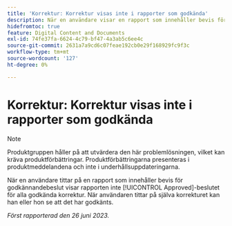 ```yaml
---
title: 'Korrektur: Korrektur visas inte i rapporter som godkända'
description: När en användare visar en rapport som innehåller bevis för godkännandebeslut, visar rapporten inte det godkända beslutet för alla godkända korrektur. När användaren tittar på själva korrekturet kan han eller hon se att det har godkänts.
hidefromtoc: true
feature: Digital Content and Documents
exl-id: 74fe37fa-6624-4c79-bf47-4a3ab5c6ee4c
source-git-commit: 2631a7a9cd6c07feae192cb0e29f168929fc9f3c
workflow-type: tm+mt
source-wordcount: '127'
ht-degree: 0%

---
```


# Korrektur: Korrektur visas inte i rapporter som godkända

>[!NOTE]
>
>Produktgruppen håller på att utvärdera den här problemlösningen, vilket kan kräva produktförbättringar. Produktförbättringarna presenteras i produktmeddelandena och inte i underhållsuppdateringarna.

När en användare tittar på en rapport som innehåller bevis för godkännandebeslut visar rapporten inte [!UICONTROL Approved]-beslutet för alla godkända korrektur. När användaren tittar på själva korrekturet kan han eller hon se att det har godkänts.

_Först rapporterad den 26 juni 2023._
